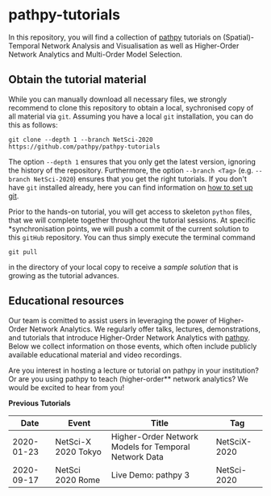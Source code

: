 pathpy-tutorials
================

In this repository, you will find a collection of
[pathpy](https://github.com/pathpy/pathpy) tutorials on (Spatial)-Temporal
Network Analysis and Visualisation as well as Higher-Order Network Analytics and
Multi-Order Model Selection.

Obtain the tutorial material
----------------------------

While you can manually download all necessary files, we strongly recommend to
clone this repository to obtain a local, sychronised copy of all material via
`git`. Assuming you have a local `git` installation, you can do this as follows:

    git clone --depth 1 --branch NetSci-2020 https://github.com/pathpy/pathpy-tutorials

The option `--depth 1` ensures that you only get the latest version, ignoring
the history of the repository. Furthermore, the option `--branch <Tag>`
(e.g. `--branch NetSci-2020`) ensures that you get the right tutorials. If you
don't have `git` installed already, here you can find information on [how to set
up git](https://help.github.com/articles/set-up-git/).

Prior to the hands-on tutorial, you will get access to skeleton `python` files,
that we will complete together throughout the tutorial sessions. At specific
*synchronisation points, we will push a commit of the current solution to this
`gitHub` repository. You can thus simply execute the terminal command

    git pull

in the directory of your local copy to receive a *sample solution* that is
growing as the tutorial advances.

Educational resources
---------------------

Our team is comitted to assist users in leveraging the power of Higher-Order
Network Analytics. We regularly offer talks, lectures, demonstrations, and
tutorials that introduce Higher-Order Network Analytics with
[pathpy](https://github.com/pathpy/pathpy). Below we collect information on
those events, which often include publicly available educational material and
video recordings.

Are you interest in hosting a lecture or tutorial on pathpy in your institution?
Or are you using pathpy to teach (higher-order** network analytics? We would be
excited to hear from you!

**Previous Tutorials**

| Date       | Event               | Title                                                 | Tag          |
|------------|---------------------|-------------------------------------------------------|--------------|
| 2020-01-23 | NetSci-X 2020 Tokyo | Higher-Order Network Models for Temporal Network Data | NetSciX-2020 |
| 2020-09-17 | NetSci 2020 Rome    | Live Demo: pathpy 3                                   | NetSci-2020  |
